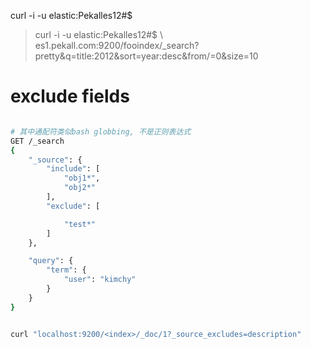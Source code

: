 curl -i -u elastic:Pekalles12#$ 


> curl -i -u elastic:Pekalles12#$   \ 
> es1.pekall.com:9200/fooindex/_search?pretty&q=title:2012&sort=year:desc&from/=0&size=10



# exclude fields
```sh

# 其中通配符类似bash globbing, 不是正则表达式
GET /_search
{
    "_source": {
        "include": [
            "obj1*",
            "obj2*"
        ],
        "exclude": [

            "test*"
        ]
    },

    "query": {
        "term": {
            "user": "kimchy"
        }
    }
}


curl "localhost:9200/<index>/_doc/1?_source_excludes=description"

```